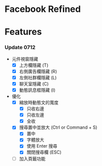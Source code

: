 # Facebook Refined

# Features

### Update 0712

- 元件視窗隱藏
  - [x] 上方欄隱藏 (T)
  - [x] 右側廣告欄隱藏 (R)
  - [x] 左側社群欄隱藏 (L)
  - [x] 聊天室隱藏 (C)
  - [x] 動態訊息框隱藏 (I)
- 優化
  - [x] 縮放時動態文的寬度
    - [x] 只收右邊
    - [x] 只收左邊
    - [x] 全收
  - [x] 搜尋置中並放大 (Ctrl or Command + S)
    - [x] 置中
    - [x] 字體放大
    - [x] 使用 Enter 搜尋
    - [x] 關閉搜尋欄 (ESC)
  - [ ] 加入頁籤功能
